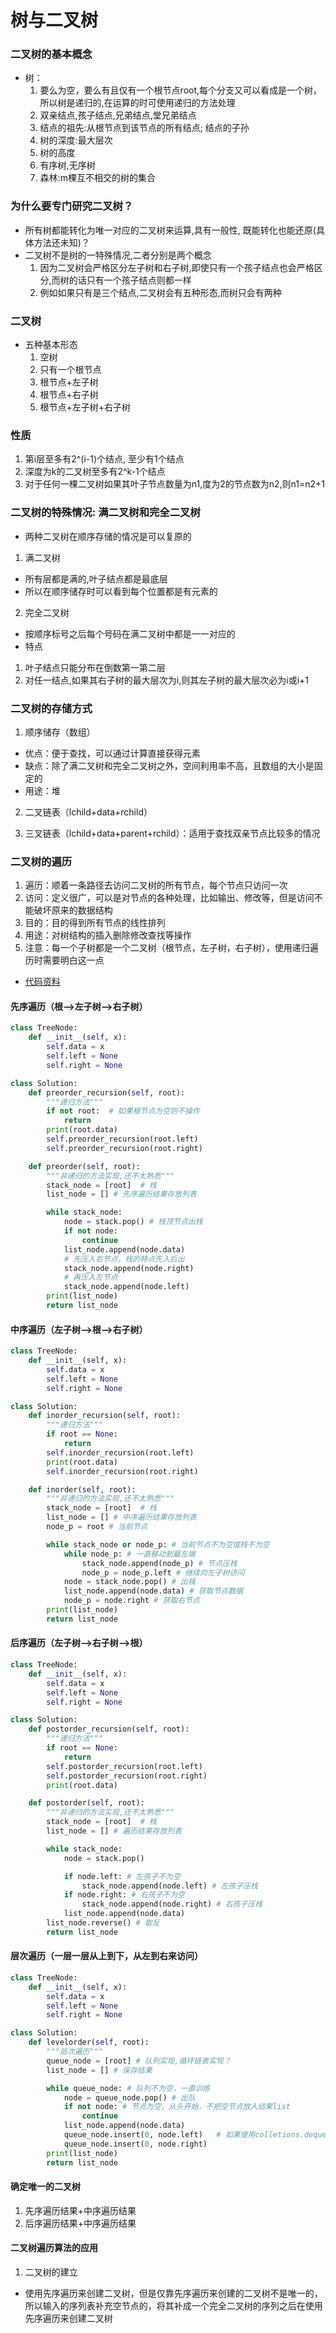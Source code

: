 # 树与二叉树

### 二叉树的基本概念
- 树：
  1. 要么为空，要么有且仅有一个根节点root,每个分支又可以看成是一个树，所以树是递归的,在运算的时可使用递归的方法处理
  2. 双亲结点,孩子结点,兄弟结点,堂兄弟结点
  3. 结点的祖先:从根节点到该节点的所有结点; 结点的子孙
  4. 树的深度:最大层次
  5. 树的高度
  6. 有序树,无序树
  7. 森林:m棵互不相交的树的集合

### 为什么要专门研究二叉树？
- 所有树都能转化为唯一对应的二叉树来运算,具有一般性, 既能转化也能还原(具体方法还未知)？
- 二叉树不是树的一特殊情况,二者分别是两个概念
  1. 因为二叉树会严格区分左子树和右子树,即使只有一个孩子结点也会严格区分,而树的话只有一个孩子结点则都一样
  2. 例如如果只有是三个结点,二叉树会有五种形态,而树只会有两种

### 二叉树
- 五种基本形态
  1. 空树
  2. 只有一个根节点
  3. 根节点+左子树
  4. 根节点+右子树
  5. 根节点+左子树+右子树

### 性质
1. 第i层至多有2^(i-1)个结点, 至少有1个结点
2. 深度为k的二叉树至多有2^k-1个结点
3. 对于任何一棵二叉树如果其叶子节点数量为n1,度为2的节点数为n2,则n1=n2+1

### 二叉树的特殊情况: 满二叉树和完全二叉树
- 两种二叉树在顺序存储的情况是可以复原的
1. 满二叉树
  - 所有层都是满的,叶子结点都是最底层
  - 所以在顺序储存时可以看到每个位置都是有元素的
2. 完全二叉树
  - 按顺序标号之后每个号码在满二叉树中都是一一对应的
  - 特点
  1. 叶子结点只能分布在倒数第一第二层
  2. 对任一结点,如果其右子树的最大层次为i,则其左子树的最大层次必为i或i+1
  
### 二叉树的存储方式
1. 顺序储存（数组）
- 优点：便于查找，可以通过计算直接获得元素
- 缺点：除了满二叉树和完全二叉树之外，空间利用率不高，且数组的大小是固定的
- 用途：堆

2. 二叉链表（lchild+data+rchild）

3. 三叉链表（lchild+data+parent+rchild）：适用于查找双亲节点比较多的情况


### 二叉树的遍历
1. 遍历：顺着一条路径去访问二叉树的所有节点，每个节点只访问一次
2. 访问：定义很广，可以是对节点的各种处理，比如输出、修改等，但是访问不能破坏原来的数据结构
3. 目的：目的得到所有节点的线性排列
4. 用途：对树结构的插入删除修改查找等操作
5. 注意：每一个子树都是一个二叉树（根节点，左子树，右子树），使用递归遍历时需要明白这一点
- [代码资料](https://blog.csdn.net/coxhuang/article/details/90547520)

#### 先序遍历（根-->左子树-->右子树）
```python
class TreeNode:
    def __init__(self, x):
        self.data = x
        self.left = None
        self.right = None

class Solution:
    def preorder_recursion(self, root):
        """递归方法"""
        if not root:  # 如果根节点为空则不操作
            return 
        print(root.data)
        self.preorder_recursion(root.left)
        self.preorder_recursion(root.right)

    def preorder(self, root):
        """非递归的方法实现,还不太熟悉"""
        stack_node = [root]  # 栈
        list_node = [] # 先序遍历结果存放列表

        while stack_node:
            node = stack.pop() # 栈顶节点出栈
            if not node:
                continue
            list_node.append(node.data)
            # 先压入右节点，栈的特点先入后出
            stack_node.append(node.right)  
            # 再压入左节点
            stack_node.append(node.left)
        print(list_node)
        return list_node
```
#### 中序遍历（左子树-->根-->右子树）
```python
class TreeNode:
    def __init__(self, x):
        self.data = x
        self.left = None
        self.right = None

class Solution:
    def inorder_recursion(self, root):
        """递归方法"""
        if root == None:
            return 
        self.inorder_recursion(root.left)
        print(root.data)
        self.inorder_recursion(root.right)

    def inorder(self, root):
        """非递归的方法实现,还不太熟悉"""
        stack_node = [root]  # 栈
        list_node = [] # 中序遍历结果存放列表
        node_p = root # 当前节点

        while stack_node or node_p: # 当前节点不为空或栈不为空
            while node_p: # 一直移动到最左端
                stack_node.append(node_p) # 节点压栈
                node_p = node_p.left # 继续向左子树访问
            node = stack_node.pop() # 出栈
            list_node.append(node.data) # 获取节点数据
            node_p = node.right # 获取右节点
        print(list_node)
        return list_node
```
#### 后序遍历（左子树-->右子树-->根）
```python
class TreeNode:
    def __init__(self, x):
        self.data = x
        self.left = None
        self.right = None

class Solution:
    def postorder_recursion(self, root):
        """递归方法"""
        if root == None:
            return 
        self.postorder_recursion(root.left)
        self.postorder_recursion(root.right)
        print(root.data)

    def postorder(self, root):
        """非递归的方法实现,还不太熟悉"""
        stack_node = [root]  # 栈
        list_node = [] # 遍历结果存放列表

        while stack_node: 
            node = stack.pop()

            if node.left: # 左孩子不为空
                stack_node.append(node.left) # 左孩子压栈
            if node.right: # 右孩子不为空
                stack_node.append(node.right) # 右孩子压栈
            list_node.append(node.data)
        list_node.reverse() # 取反
        return list_node
```
#### 层次遍历（一层一层从上到下，从左到右来访问）
```python
class TreeNode:
    def __init__(self, x):
        self.data = x
        self.left = None
        self.right = None

class Solution:
    def levelorder(self, root):
        """层次遍历"""
        queue_node = [root] # 队列实现,循环链表实现？
        list_node = [] # 保存结果

        while queue_node: # 队列不为空，一直训练
            node = queue_node.pop() # 出队
            if not node: # 节点为空，从头开始，不把空节点放入结果list
                continue
            list_node.append(node.data)
            queue_node.insert(0, node.left)   # 如果使用colletions.deque模块会不会好一点？
            queue_node.insert(0, node.right)
        print(list_node)
        return list_node
```

#### 确定唯一的二叉树
1. 先序遍历结果+中序遍历结果
2. 后序遍历结果+中序遍历结果

#### 二叉树遍历算法的应用
1. 二叉树的建立
- 使用先序遍历来创建二叉树，但是仅靠先序遍历来创建的二叉树不是唯一的，所以输入的序列表补充空节点的，将其补成一个完全二叉树的序列之后在使用先序遍历来创建二叉树





  




